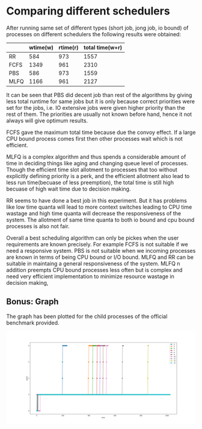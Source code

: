 # Comparing different schedulers

After running  same set of different types (short job, jong job, io bound) of processes on different schedulers the following results were obtained:

|     | wtime(w) | rtime(r) | total time(w+r) |
|:----|:---------| :--------| :---------------|
| RR  |    584   |   973    |      1557       |
| FCFS|   1349   |   961    |      2310       |
| PBS |   586    |   973    |      1559       |
| MLFQ|   1166   |   961    |      2127       |

It can be seen that PBS did decent job than rest of the algorithms by giving less total runtime for same jobs but it is only because correct priorities were set for the jobs, i.e. IO extensive jobs were given higher priority than the rest of them. The priorities are usually not known before hand, hence it not always will give optimum results.

FCFS gave the maximum total time because due the convoy effect. If a large CPU bound process comes first then other processes wait which is not efficient.

MLFQ is a complex algorithm and thus spends a considerable amount of time in deciding things like aging and changing queue level of processes. Though the efficient time slot allotment to processes that too without explicitly defining priority is a perk, and the efficient allotment also lead to less run time(becuase of less preemption), the total time is still high becuase of high wait time due to decision making.

RR seems to have done a best job in this experiment. But it has problems like low time quanta will lead to more context switches leading to CPU time wastage and high time quanta will decrease the responsiveness of the system. The allotment of same time quanta to both io bound and cpu bound processes is also not fair.

Overall a best scheduling algorithm can only be pickes when the user requirements are known precisely.
For example FCFS is not suitable if we need a responsive system. PBS is not suitable when we incoming processes are known in terms of being CPU bound or I/O bound. MLFQ and RR can be suitable in maintaing a general responsiveness of the system. MLFQ n addition preempts CPU bound processes less often but is complex and need very efficient implementation to minimize resource wastage in decision making,

## Bonus: Graph

The graph has been plotted for the child processes of the official benchmark provided.  

![MLFQ_graph](graph.png)
